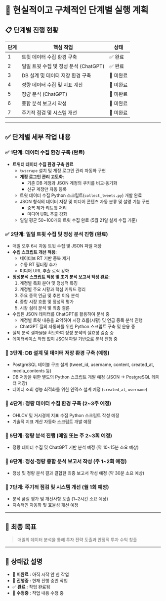 # 📌 현실적이고 구체적인 단계별 실행 계획

## 📋 단계별 진행 현황

| 단계 | 핵심 작업                             | 상태     |
| ---- | ------------------------------------- | -------- |
| 1    | 트윗 데이터 수집 환경 구축            | ✅ 완료   |
| 2    | 일일 트윗 수집 및 정성 분석 (ChatGPT) | ✅ 완료 |
| 3    | DB 설계 및 데이터 저장 환경 구축      | 🔲 미완료 |
| 4    | 정량 데이터 수집 및 지표 계산         | 🔲 미완료 |
| 5    | 정량 분석 (ChatGPT)                   | 🔲 미완료 |
| 6    | 종합 분석 보고서 작성                 | 🔲 미완료 |
| 7    | 주기적 점검 및 시스템 개선            | 🔲 미완료 |

---

## ✅ **단계별 세부 작업 내용**

### ✅ 1단계: 데이터 수집 환경 구축 (완료)

- **트위터 데이터 수집 환경 구축 완료**
  - `twscrape` 설치 및 계정 로그인 관리 자동화 구현
  - **계정 로그인 관리 고도화**:  
    - 기존 DB 계정과 JSON 계정의 쿠키를 비교·동기화  
    - 신규 계정만 자동 등록
  - 트윗 데이터 수집 Python 스크립트(`collect_tweets.py`) 개발 완료
  - JSON 형식의 데이터 저장 및 미디어 콘텐츠 자동 분류 및 설명 기능 구현
    - 중복 제거·리트윗 처리  
    - 미디어 URL 추출 강화
  - 일일 평균 50~100개의 트윗 수집 완료 (5월 21일 실제 수집 기준)

### ✅ 2단계: 일일 트윗 수집 및 정성 분석 진행 (완료)

- 매일 오후 6시 자동 트윗 수집 및 JSON 파일 저장  
- **수집 스크립트 개선 적용:**  
  - 네이티브 RT 기반 중복 제거  
  - 수동 RT 필터링 추가  
  - 미디어 URL 추출 로직 강화  
- **정성분석 스크립트 적용 및 초기 분석 보고서 작성 완료:**  
  1. 계정별 특화 분야 및 정성적 특징  
  2. 계정별 주요 시황과 핵심 키워드 정리  
  3. 주요 종목 언급 및 추천 이유 분석  
  4. 종합 시장 흐름 및 정성적 평가  
  5. 시장 심리 분석 및 최종 결론  
- 수집된 JSON 데이터를 ChatGPT를 활용하여 분석 중  
  - 계정별 트윗 내용을 요약하여 시장 흐름(시황) 및 언급 종목 분석 진행  
  - ChatGPT 질의 자동화를 위한 Python 스크립트 구축 및 운용 중  
- 실제 분석 결과물을 확보하여 정성 분석의 실효성 검증 중  
- 데이터베이스 작업 없이 JSON 파일 기반으로 분석 진행 중

### 🔲 3단계: DB 설계 및 데이터 저장 환경 구축 (예정)

- PostgreSQL 테이블 구조 설계 (tweet_id, username, content, created_at, media_contents 등)  
- DB 저장을 위한 별도의 Python 스크립트 개발 예정 (JSON → PostgreSQL 데이터 저장)  
- 데이터 조회 성능 최적화를 위한 인덱스 설계 예정 (`created_at`, `username`)

### 🔲 4단계: 정량 데이터 수집 환경 구축 (2~3주 예정)

- OHLCV 및 거시경제 지표 수집 Python 스크립트 작성 예정  
- 기술적 지표 계산 자동화 스크립트 개발 예정

### 🔲 5단계: 정량 분석 진행 (매일 또는 주 2~3회 예정)

- 정량 데이터 수집 및 ChatGPT 기반 분석 예정 (약 10~15분 소요 예상)

### 🔲 6단계: 정성·정량 종합 분석 보고서 작성 (주 1~2회 예정)

- 정성 및 정량 분석 결과 결합한 최종 보고서 작성 예정 (약 30분 소요 예상)

### 🔲 7단계: 주기적 점검 및 시스템 개선 (월 1회 예정)

- 분석 품질 평가 및 개선사항 도출 (1~2시간 소요 예상)  
- 지속적인 자동화 및 효율성 개선 예정

---

## 🥅 **최종 목표**

> 매일의 데이터 분석을 통해 투자 전략 도출과 안정적 투자 수익 창출

---

## 🔖 **상태값 설명**

- 🔲 **미완료** : 아직 시작 안 한 작업  
- 🔶 **진행중** : 현재 진행 중인 작업  
- ✅ **완료** : 작업 완료됨  
- 🔵 **수정중** : 작업 내용 수정 중  
